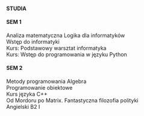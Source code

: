 #### STUDIA

#### SEM 1
Analiza matematyczna
Logika dla informatyków  
Wstęp do informatyki  
Kurs: Podstawowy warsztat informatyka  
Kurs: Wstęp do programowania w języku Python  
                      

#### SEM 2
Metody programowania
Algebra  
Programowanie obiektowe  
Kurs języka C++  
Od Mordoru po Matrix. Fantastyczna filozofia polityki  
Angielski B2 I  
              
